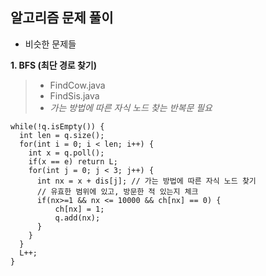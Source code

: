 ## 알고리즘 문제 풀이
- 비슷한 문제들
  
__1. BFS (최단 경로 찾기)__
  > - FindCow.java
> - FindSis.java
> - *가는 방법에 따른 자식 노드 찾는 반복문 필요*

```
while(!q.isEmpty()) {
  int len = q.size();
  for(int i = 0; i < len; i++) {
    int x = q.poll();
    if(x == e) return L;
    for(int j = 0; j < 3; j++) {
      int nx = x + dis[j]; // 가는 방법에 따른 자식 노드 찾기
      // 유효한 범위에 있고, 방문한 적 있는지 체크
      if(nx>=1 && nx <= 10000 && ch[nx] == 0) {
          ch[nx] = 1;
          q.add(nx);
      }
    }
  }
  L++;
}

```



  

